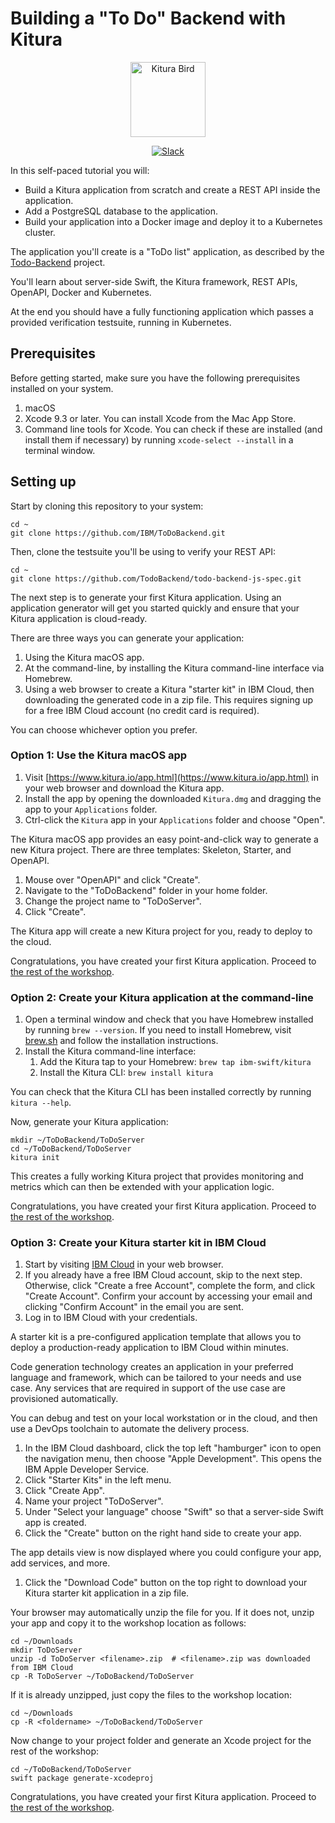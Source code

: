 # Building a "To Do" Backend with Kitura

<p align="center">
<img src="https://www.ibm.com/cloud-computing/bluemix/sites/default/files/assets/page/catalog-swift.svg" width="120" alt="Kitura Bird">
</p>

<p align="center">
<a href= "http://swift-at-ibm-slack.mybluemix.net/"> 
    <img src="http://swift-at-ibm-slack.mybluemix.net/badge.svg"  alt="Slack"> 
</a>
</p>
In this self-paced tutorial you will:

- Build a Kitura application from scratch and create a REST API inside the application.
- Add a PostgreSQL database to the application.
- Build your application into a Docker image and deploy it to a Kubernetes cluster.

The application you'll create is a "ToDo list" application, as described by the [Todo-Backend](http://todobackend.com/) project.

You'll learn about server-side Swift, the Kitura framework, REST APIs, OpenAPI, Docker and Kubernetes.

At the end you should have a fully functioning application which passes a provided verification testsuite, running in Kubernetes.

## Prerequisites

Before getting started, make sure you have the following prerequisites installed on your system.

1. macOS
2. Xcode 9.3 or later. You can install Xcode from the Mac App Store.
3. Command line tools for Xcode. You can check if these are installed (and install them if necessary) by running `xcode-select --install` in a terminal window.

## Setting up

Start by cloning this repository to your system:

```
cd ~
git clone https://github.com/IBM/ToDoBackend.git
```

Then, clone the testsuite you'll be using to verify your REST API:

```
cd ~
git clone https://github.com/TodoBackend/todo-backend-js-spec.git
```

The next step is to generate your first Kitura application. Using an application generator will get you started quickly and ensure that your Kitura application is cloud-ready.

There are three ways you can generate your application:

1. Using the Kitura macOS app.
2. At the command-line, by installing the Kitura command-line interface via Homebrew.
3. Using a web browser to create a Kitura "starter kit" in IBM Cloud, then downloading the generated code in a zip file. This requires signing up for a free IBM Cloud account (no credit card is required).

You can choose whichever option you prefer.

### Option 1: Use the Kitura macOS app

1. Visit [https://www.kitura.io/app.html](https://www.kitura.io/app.html) in your web browser and download the Kitura app.
2. Install the app by opening the downloaded `Kitura.dmg` and dragging the app to your `Applications` folder.
3. Ctrl-click the `Kitura` app in your `Applications` folder and choose "Open".

The Kitura macOS app provides an easy point-and-click way to generate a new Kitura project. There are three templates: Skeleton, Starter, and OpenAPI.

1. Mouse over "OpenAPI" and click "Create".
2. Navigate to the "ToDoBackend" folder in your home folder.
3. Change the project name to "ToDoServer".
4. Click "Create".

The Kitura app will create a new Kitura project for you, ready to deploy to the cloud.

Congratulations, you have created your first Kitura application. Proceed to [the rest of the workshop](https://github.com/IBM/ToDoBackend/blob/master/Workshop.md).

### Option 2: Create your Kitura application at the command-line

1. Open a terminal window and check that you have Homebrew installed by running `brew --version`. If you need to install Homebrew, visit [brew.sh](https://brew.sh/) and follow the installation instructions.
2. Install the Kitura command-line interface:  
   1. Add the Kitura tap to your Homebrew: `brew tap ibm-swift/kitura`  
   2. Install the Kitura CLI: `brew install kitura`

You can check that the Kitura CLI has been installed correctly by running `kitura --help`.

Now, generate your Kitura application:

```
mkdir ~/ToDoBackend/ToDoServer
cd ~/ToDoBackend/ToDoServer
kitura init
```

This creates a fully working Kitura project that provides monitoring and metrics which can then be extended with your application logic.

Congratulations, you have created your first Kitura application. Proceed to [the rest of the workshop](https://github.com/IBM/ToDoBackend/blob/master/Workshop.md).

### Option 3: Create your Kitura starter kit in IBM Cloud

1. Start by visiting [IBM Cloud](https://console.bluemix.net) in your web browser.
2. If you already have a free IBM Cloud account, skip to the next step. Otherwise, click "Create a free Account", complete the form, and click "Create Account". Confirm your account by accessing your email and clicking "Confirm Account" in the email you are sent.
3. Log in to IBM Cloud with your credentials.

A starter kit is a pre-configured application template that allows you to deploy a production-ready application to IBM Cloud within minutes.

Code generation technology creates an application in your preferred language and framework, which can be tailored to your needs and use case. Any services that are required in support of the use case are provisioned automatically.

You can debug and test on your local workstation or in the cloud, and then
use a DevOps toolchain to automate the delivery process.

1. In the IBM Cloud dashboard, click the top left "hamburger" icon to open the navigation menu, then choose "Apple Development". This opens the IBM Apple Developer Service.
2. Click "Starter Kits" in the left menu.
3. Click "Create App".
4. Name your project "ToDoServer".
5. Under "Select your language" choose "Swift" so that a server-side Swift app is created.
6. Click the "Create" button on the right hand side to create your app.

The app details view is now displayed where you could configure your app, add services, and more.

1. Click the "Download Code" button on the top right to download your Kitura starter kit application in a zip file.

Your browser may automatically unzip the file for you. If it does not, unzip your app and copy it to the workshop location as follows:

```
cd ~/Downloads
mkdir ToDoServer
unzip -d ToDoServer <filename>.zip  # <filename>.zip was downloaded from IBM Cloud
cp -R ToDoServer ~/ToDoBackend/ToDoServer
```

If it is already unzipped, just copy the files to the workshop location:

```
cd ~/Downloads
cp -R <foldername> ~/ToDoBackend/ToDoServer
```

Now change to your project folder and generate an Xcode project for the rest of the workshop:

```
cd ~/ToDoBackend/ToDoServer
swift package generate-xcodeproj
```

Congratulations, you have created your first Kitura application. Proceed to [the rest of the workshop](https://github.com/IBM/ToDoBackend/blob/master/Workshop.md).
